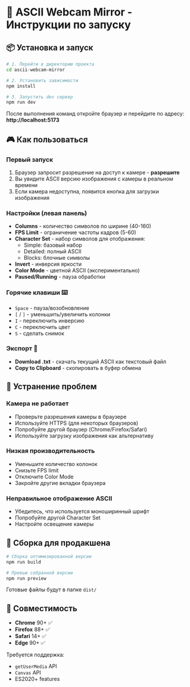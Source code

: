 # 🎥 ASCII Webcam Mirror - Инструкции по запуску

## 📦 Установка и запуск

```bash
# 1. Перейти в директорию проекта
cd ascii-webcam-mirror

# 2. Установить зависимости
npm install

# 3. Запустить dev сервер
npm run dev
```

После выполнения команд откройте браузер и перейдите по адресу: **http://localhost:5173**

## 🎮 Как пользоваться

### Первый запуск
1. Браузер запросит разрешение на доступ к камере - **разрешите**
2. Вы увидите ASCII версию изображения с камеры в реальном времени
3. Если камера недоступна, появится кнопка для загрузки изображения

### Настройки (левая панель)
- **Columns** - количество символов по ширине (40-160)
- **FPS Limit** - ограничение частоты кадров (5-60)
- **Character Set** - набор символов для отображения:
  - Simple: базовый набор
  - Detailed: полный ASCII
  - Blocks: блочные символы
- **Invert** - инверсия яркости
- **Color Mode** - цветной ASCII (экспериментально)
- **Paused/Running** - пауза обработки

### Горячие клавиши ⌨️
- `Space` - пауза/возобновление
- `[` / `]` - уменьшить/увеличить колонки
- `I` - переключить инверсию
- `C` - переключить цвет
- `S` - сделать снимок

### Экспорт 💾
- **Download .txt** - скачать текущий ASCII как текстовый файл
- **Copy to Clipboard** - скопировать в буфер обмена

## 🔧 Устранение проблем

### Камера не работает
- Проверьте разрешения камеры в браузере
- Используйте HTTPS (для некоторых браузеров)
- Попробуйте другой браузер (Chrome/Firefox/Safari)
- Используйте загрузку изображения как альтернативу

### Низкая производительность
- Уменьшите количество колонок
- Снизьте FPS limit
- Отключите Color Mode
- Закройте другие вкладки браузера

### Неправильное отображение ASCII
- Убедитесь, что используется моноширинный шрифт
- Попробуйте другой Character Set
- Настройте освещение камеры

## 🚀 Сборка для продакшена

```bash
# Сборка оптимизированной версии
npm run build

# Превью собранной версии
npm run preview
```

Готовые файлы будут в папке `dist/`

## 📱 Совместимость

- **Chrome** 90+ ✅
- **Firefox** 88+ ✅  
- **Safari** 14+ ✅
- **Edge** 90+ ✅

Требуется поддержка:
- `getUserMedia` API
- `Canvas` API
- ES2020+ features
